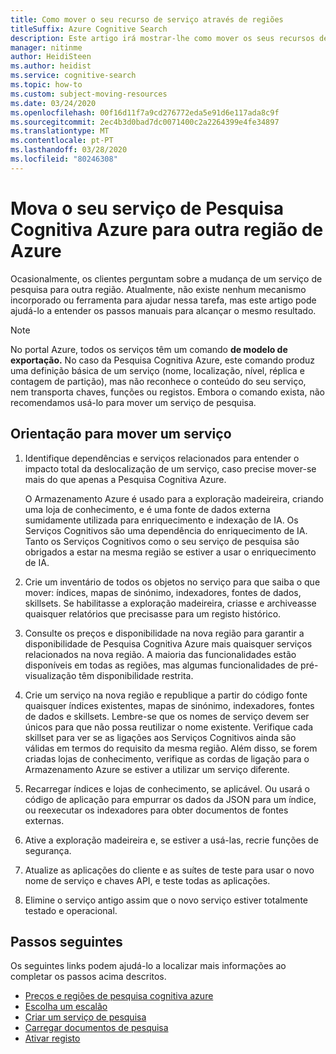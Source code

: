 ```yaml
---
title: Como mover o seu recurso de serviço através de regiões
titleSuffix: Azure Cognitive Search
description: Este artigo irá mostrar-lhe como mover os seus recursos de Pesquisa Cognitiva Azure de uma região para outra na nuvem Azure.
manager: nitinme
author: HeidiSteen
ms.author: heidist
ms.service: cognitive-search
ms.topic: how-to
ms.custom: subject-moving-resources
ms.date: 03/24/2020
ms.openlocfilehash: 00f16d11f7a9cd276772eda5e91d6e117ada8c9f
ms.sourcegitcommit: 2ec4b3d0bad7dc0071400c2a2264399e4fe34897
ms.translationtype: MT
ms.contentlocale: pt-PT
ms.lasthandoff: 03/28/2020
ms.locfileid: "80246308"
---
```

# <a name="move-your-azure-cognitive-search-service-to-another-azure-region"></a>Mova o seu serviço de Pesquisa Cognitiva Azure para outra região de Azure

Ocasionalmente, os clientes perguntam sobre a mudança de um serviço de pesquisa para outra região. Atualmente, não existe nenhum mecanismo incorporado ou ferramenta para ajudar nessa tarefa, mas este artigo pode ajudá-lo a entender os passos manuais para alcançar o mesmo resultado.

> [!NOTE]
> No portal Azure, todos os serviços têm um comando **de modelo de exportação.** No caso da Pesquisa Cognitiva Azure, este comando produz uma definição básica de um serviço (nome, localização, nível, réplica e contagem de partição), mas não reconhece o conteúdo do seu serviço, nem transporta chaves, funções ou registos. Embora o comando exista, não recomendamos usá-lo para mover um serviço de pesquisa.

## <a name="guidance-for-moving-a-service"></a>Orientação para mover um serviço

1. Identifique dependências e serviços relacionados para entender o impacto total da deslocalização de um serviço, caso precise mover-se mais do que apenas a Pesquisa Cognitiva Azure.

   O Armazenamento Azure é usado para a exploração madeireira, criando uma loja de conhecimento, e é uma fonte de dados externa sumidamente utilizada para enriquecimento e indexação de IA. Os Serviços Cognitivos são uma dependência do enriquecimento de IA. Tanto os Serviços Cognitivos como o seu serviço de pesquisa são obrigados a estar na mesma região se estiver a usar o enriquecimento de IA.

1. Crie um inventário de todos os objetos no serviço para que saiba o que mover: índices, mapas de sinónimo, indexadores, fontes de dados, skillsets. Se habilitasse a exploração madeireira, criasse e archiveasse quaisquer relatórios que precisasse para um registo histórico.

1. Consulte os preços e disponibilidade na nova região para garantir a disponibilidade de Pesquisa Cognitiva Azure mais quaisquer serviços relacionados na nova região. A maioria das funcionalidades estão disponíveis em todas as regiões, mas algumas funcionalidades de pré-visualização têm disponibilidade restrita.

1. Crie um serviço na nova região e republique a partir do código fonte quaisquer índices existentes, mapas de sinónimo, indexadores, fontes de dados e skillsets. Lembre-se que os nomes de serviço devem ser únicos para que não possa reutilizar o nome existente. Verifique cada skillset para ver se as ligações aos Serviços Cognitivos ainda são válidas em termos do requisito da mesma região. Além disso, se forem criadas lojas de conhecimento, verifique as cordas de ligação para o Armazenamento Azure se estiver a utilizar um serviço diferente.

1. Recarregar índices e lojas de conhecimento, se aplicável. Ou usará o código de aplicação para empurrar os dados da JSON para um índice, ou reexecutar os indexadores para obter documentos de fontes externas. 

1. Ative a exploração madeireira e, se estiver a usá-las, recrie funções de segurança.

1. Atualize as aplicações do cliente e as suítes de teste para usar o novo nome de serviço e chaves API, e teste todas as aplicações.

1. Elimine o serviço antigo assim que o novo serviço estiver totalmente testado e operacional.

## <a name="next-steps"></a>Passos seguintes

Os seguintes links podem ajudá-lo a localizar mais informações ao completar os passos acima descritos.

+ [Preços e regiões de pesquisa cognitiva azure](https://azure.microsoft.com/pricing/details/search/)
+ [Escolha um escalão](search-sku-tier.md)
+ [Criar um serviço de pesquisa](search-create-service-portal.md)
+ [Carregar documentos de pesquisa](search-what-is-data-import.md)
+ [Ativar registo](search-monitor-logs.md)


<!-- To move your Azure Cognitive Service account from one region to another, you will create an export template to move your subscription(s). After moving your subscription, you will need to move your data and recreate your service.

In this article, you'll learn how to:

> [!div class="checklist"]
> * Export a template.
> * Modify the template: adding the target region, search and storage account names.
> * Deploy the template to create the new search and storage accounts.
> * Verify your service status in the new region
> * Clean up resources in the source region.

## Prerequisites

- Ensure that the services and features that your account uses are supported in the target region.

- For preview features, ensure that your subscription is whitelisted for the target region. For more information about preview features, see [knowledge stores](https://docs.microsoft.com/azure/search/knowledge-store-concept-intro), [incremental enrichment](https://docs.microsoft.com/azure/search/cognitive-search-incremental-indexing-conceptual), and [private endpoint](https://docs.microsoft.com/azure/search/service-create-private-endpoint).

## Assessment and planning

When you move your search service to the new region, you will need to [move your data to the new storage service](https://docs.microsoft.com/azure/storage/common/storage-account-move?tabs=azure-portal#configure-the-new-storage-account) and then rebuild your indexes, skillsets and knowledge stores. You should record current settings and copy json files to make the rebuilding of your service easier and faster.

## Moving your search service's resources

To start you will export and then modify a Resource Manager template.

### Export a template

1. Sign in to the [Azure portal](https://portal.azure.com).

2. Go to your Resource Group page.

> [!div class="mx-imgBorder"]
> ![Resource Group page example](./media/search-move-resource/export-template-sample.png)

3. Select **All resources**.

3. In the left hand navigation menu select **Export template**.

4. Choose **Download** in the **Export template** page.

5. Locate the .zip file that you downloaded from the portal, and unzip that file to a folder of your choice.

The zip file contains the .json files that comprise the template and scripts to deploy the template.

### Modify the template

You will modify the template by changing the search and storage account names and regions. The names must follow the rules for each service and region naming conventions. 

To obtain region location codes, see [Azure Locations](https://azure.microsoft.com/global-infrastructure/locations/).  The code for a region is the region name with no spaces, **Central US** = **centralus**.

1. In the Azure portal, select **Create a resource**.

2. In **Search the Marketplace**, type **template deployment**, and then press **ENTER**.

3. Select **Template deployment**.

4. Select **Create**.

5. Select **Build your own template in the editor**.

6. Select **Load file**, and then follow the instructions to load the **template.json** file that you downloaded and unzipped in the previous section.

7. In the **template.json** file, name the target search and storage accounts by setting the default value of the search and storage account names. 

8. Edit the **location** property in the **template.json** file to the target region for both your search and storage services. This example sets the target region to `centralus`.

```json
},
    "variables": {},
    "resources": [
        {
            "type": "Microsoft.Search/searchServices",
            "apiVersion": "2020-03-13",
            "name": "[parameters('searchServices_target_region_search_name')]",
            "location": "centralus",
            "sku": {
                "name": "standard"
            },
            "properties": {
                "replicaCount": 1,
                "partitionCount": 1,
                "hostingMode": "Default"
            }
        },
        {
            "type": "Microsoft.Storage/storageAccounts",
            "apiVersion": "2019-06-01",
            "name": "[parameters('storageAccounts_tagetstorageregion_name')]",
            "location": "centralus",
            "sku": {
                "name": "Standard_RAGRS",
                "tier": "Standard"
            },
```

### Deploy the template

1. Save the **template.json** file.

2. Enter or select the property values:

- **Subscription**: Select an Azure subscription.

- **Resource group**: Select **Create new** and give the resource group a name.

- **Location**: Select an Azure location.

3. Click the **I agree to the terms and conditions stated above** checkbox, and then click the **Select Purchase** button.

## Verifying your services' status in new region

To verify the move, open the new resource group and your services will be listed with the new region.

To move your data from your source region to the target region, please see this article's guidelines for [moving your data to the new storage account](https://docs.microsoft.com/azure/storage/common/storage-account-move?tabs=azure-portal#move-data-to-the-new-storage-account).

## Clean up resources in your original region

To commit the changes and complete the move of your service account, delete the source service account.

## Next steps

[Create an index](https://docs.microsoft.com/azure/search/search-get-started-portal)

[Create a skillset](https://docs.microsoft.com/azure/search/cognitive-search-quickstart-blob)

[Create a knowledge store](https://docs.microsoft.com/azure/search/knowledge-store-create-portal) -->
